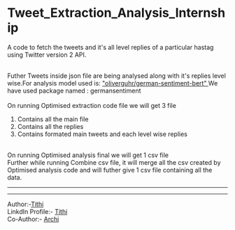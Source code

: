 # Tweet_Extraction_Analysis_Internship
A code to fetch the tweets and it's all level replies of a particular hastag using Twitter version 2 API.
<br/>
<br/>

Futher Tweets inside json file are being analysed along with it's replies level wise.For analysis model used is: <a href="https://github.com/oliverguhr/german-sentiment-lib"  target="_blank" >"oliverguhr/german-sentiment-bert" </a>
We have used package named : germansentiment
<br/>
<br/>
On running Optimised extraction code file we will get 3 file <br/>
1. Contains all the main file <br/>
2. Contains all the replies <br/>
3. Contains formated main tweets and each level wise replies <br/>
<br/>
On running Optimised analysis final we will get 1 csv file <br/>
Further while running Combine csv file, it will merge all the csv created by Optimised analysis code and will futher give 1 csv file containing all the data.
<hr/>
<hr/>
Author:-<a href="https://github.com/TITHI007">Tithi</a><br/>
LinkdIn Profile:- <a href="https://www.linkedin.com/in/tithi-patel-a97728199">Tithi</a><br/>
Co-Author:- <a href="https://github.com/archi4">Archi</a><br/>
